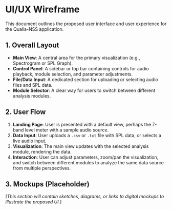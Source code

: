 # UI/UX Wireframe

This document outlines the proposed user interface and user experience for the Qualia-NSS application.

## 1. Overall Layout

*   **Main View**: A central area for the primary visualization (e.g., Spectrogram or SPL Graph).
*   **Control Panel**: A sidebar or top bar containing controls for audio playback, module selection, and parameter adjustments.
*   **File/Data Input**: A dedicated section for uploading or selecting audio files and SPL data.
*   **Module Selector**: A clear way for users to switch between different analysis modules.

## 2. User Flow

1.  **Landing Page**: User is presented with a default view, perhaps the 7-band level meter with a sample audio source.
2.  **Data Input**: User uploads a `.csv` or `.txt` file with SPL data, or selects a live audio input.
3.  **Visualization**: The main view updates with the selected analysis module, rendering the data.
4.  **Interaction**: User can adjust parameters, zoom/pan the visualization, and switch between different modules to analyze the same data source from multiple perspectives.

## 3. Mockups (Placeholder)

*(This section will contain sketches, diagrams, or links to digital mockups to illustrate the proposed UI.)*
